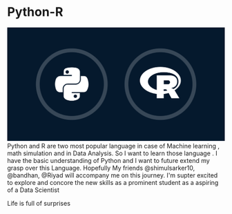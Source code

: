 # Python-R
![Python-R](./pythonR.png)
Python and R are two most popular language in case of Machine learning , math simulation and in Data Analysis. So I want to learn those language . I have the basic understanding of Python and I want to future extend my grasp over this Language. Hopefully My friends @shimulsarker10, @bandhan, @Riyad will accompany me on this journey. I'm supter excited to explore and concore the new skills as a prominent student as a aspiring of a Data Scientist

Life is full of surprises 